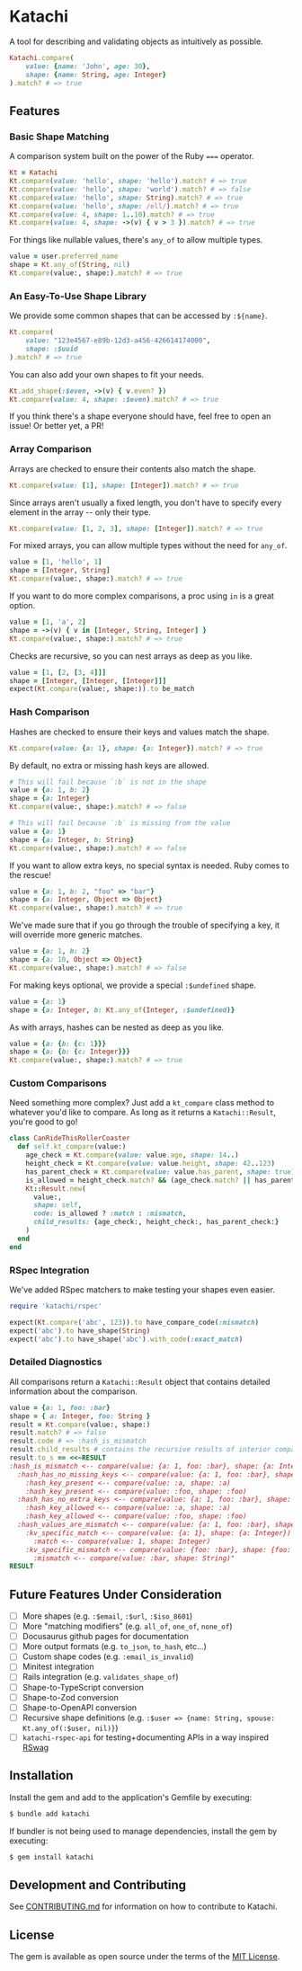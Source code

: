 # Katachi

A tool for describing and validating objects as intuitively as possible.

```ruby
Katachi.compare(
    value: {name: 'John', age: 30},
    shape: {name: String, age: Integer}
).match? # => true
```

## Features

### Basic Shape Matching

A comparison system built on the power of the Ruby `===` operator.

```ruby
Kt = Katachi
Kt.compare(value: 'hello', shape: 'hello').match? # => true
Kt.compare(value: 'hello', shape: 'world').match? # => false
Kt.compare(value: 'hello', shape: String).match? # => true
Kt.compare(value: 'hello', shape: /ell/).match? # => true
Kt.compare(value: 4, shape: 1..10).match? # => true
Kt.compare(value: 4, shape: ->(v) { v > 3 }).match? # => true
```

For things like nullable values, there's `any_of` to allow multiple types.

```ruby
value = user.preferred_name
shape = Kt.any_of(String, nil)
Kt.compare(value:, shape:).match? # => true
```

### An Easy-To-Use Shape Library

We provide some common shapes that can be accessed by `:${name}`.

```ruby
Kt.compare(
    value: "123e4567-e89b-12d3-a456-426614174000",
    shape: :$uuid
).match? # => true
```

You can also add your own shapes to fit your needs.

```ruby
Kt.add_shape(:$even, ->(v) { v.even? })
Kt.compare(value: 4, shape: :$even).match? # => true
```

If you think there's a shape everyone should have, feel free to open an issue! Or better yet, a PR!

### Array Comparison

Arrays are checked to ensure their contents also match the shape.

```ruby
Kt.compare(value: [1], shape: [Integer]).match? # => true
```

Since arrays aren't usually a fixed length, you don't have to specify
every element in the array -- only their type.

```ruby
Kt.compare(value: [1, 2, 3], shape: [Integer]).match? # => true
```

For mixed arrays, you can allow multiple types without the need for `any_of`.

```ruby
value = [1, 'hello', 1]
shape = [Integer, String]
Kt.compare(value:, shape:).match? # => true
```

If you want to do more complex comparisons, a proc using `in` is a great option.

```ruby
value = [1, 'a', 2]
shape = ->(v) { v in [Integer, String, Integer] }
Kt.compare(value:, shape:).match? # => true
```

Checks are recursive, so you can nest arrays as deep as you like.

```ruby
value = [1, [2, [3, 4]]]
shape = [Integer, [Integer, [Integer]]]
expect(Kt.compare(value:, shape:)).to be_match
```

### Hash Comparison

Hashes are checked to ensure their keys and values match the shape.

```ruby
Kt.compare(value: {a: 1}, shape: {a: Integer}).match? # => true
```

By default, no extra or missing hash keys are allowed.

```ruby
# This will fail because `:b` is not in the shape
value = {a: 1, b: 2}
shape = {a: Integer}
Kt.compare(value:, shape:).match? # => false

# This will fail because `:b` is missing from the value
value = {a: 1}
shape = {a: Integer, b: String}
Kt.compare(value:, shape:).match? # => false
```

If you want to allow extra keys, no special syntax is needed.
Ruby comes to the rescue!

```ruby
value = {a: 1, b: 2, "foo" => "bar"}
shape = {a: Integer, Object => Object}
Kt.compare(value:, shape:).match? # => true
```

We've made sure that if you go through the trouble of specifying a key, it will override more generic matches.

```ruby
value = {a: 1, b: 2}
shape = {a: 10, Object => Object}
Kt.compare(value:, shape:).match? # => false
```

For making keys optional, we provide a special `:$undefined` shape.

```ruby
value = {a: 1}
shape = {a: Integer, b: Kt.any_of(Integer, :$undefined)}
```

As with arrays, hashes can be nested as deep as you like.

```ruby
value = {a: {b: {c: 1}}}
shape = {a: {b: {c: Integer}}}
Kt.compare(value:, shape:).match? # => true
```

### Custom Comparisons

Need something more complex? Just add a `kt_compare` class method to whatever you'd like to compare.
As long as it returns a `Katachi::Result`, you're good to go!

```ruby
class CanRideThisRollerCoaster
  def self.kt_compare(value:)
    age_check = Kt.compare(value: value.age, shape: 14..)
    height_check = Kt.compare(value: value.height, shape: 42..123)
    has_parent_check = Kt.compare(value: value.has_parent, shape: true)
    is_allowed = height_check.match? && (age_check.match? || has_parent_check.match?)
    Kt::Result.new(
      value:,
      shape: self,
      code: is_allowed ? :match : :mismatch,
      child_results: {age_check:, height_check:, has_parent_check:}
    )
  end
end
```

### RSpec Integration

We've added RSpec matchers to make testing your shapes even easier.

```ruby
require 'katachi/rspec'

expect(Kt.compare('abc', 123)).to have_compare_code(:mismatch)
expect('abc').to have_shape(String)
expect('abc').to have_shape('abc').with_code(:exact_match)
```

### Detailed Diagnostics

All comparisons return a `Katachi::Result` object that contains detailed information about the comparison.

```ruby
value = {a: 1, foo: :bar}
shape = { a: Integer, foo: String }
result = Kt.compare(value:, shape:)
result.match? # => false
result.code # => :hash_is_mismatch
result.child_results # contains the recursive results of interior comparisons
result.to_s == <<~RESULT
:hash_is_mismatch <-- compare(value: {a: 1, foo: :bar}, shape: {a: Integer, foo: String})
  :hash_has_no_missing_keys <-- compare(value: {a: 1, foo: :bar}, shape: {a: Integer, foo: String})
    :hash_key_present <-- compare(value: :a, shape: :a)
    :hash_key_present <-- compare(value: :foo, shape: :foo)
  :hash_has_no_extra_keys <-- compare(value: {a: 1, foo: :bar}, shape: {a: Integer, foo: String})
    :hash_key_allowed <-- compare(value: :a, shape: :a)
    :hash_key_allowed <-- compare(value: :foo, shape: :foo)
  :hash_values_are_mismatch <-- compare(value: {a: 1, foo: :bar}, shape: {a: Integer, foo: String})
    :kv_specific_match <-- compare(value: {a: 1}, shape: {a: Integer})
      :match <-- compare(value: 1, shape: Integer)
    :kv_specific_mismatch <-- compare(value: {foo: :bar}, shape: {foo: String})
      :mismatch <-- compare(value: :bar, shape: String)"
RESULT
```

## Future Features Under Consideration

- [ ] More shapes (e.g. `:$email`, `:$url`, `:$iso_8601`)
- [ ] More "matching modifiers" (e.g. `all_of`, `one_of`, `none_of`)
- [ ] Docusaurus github pages for documentation
- [ ] More output formats (e.g. `to_json`, `to_hash`, etc...)
- [ ] Custom shape codes (e.g. `:email_is_invalid`)
- [ ] Minitest integration
- [ ] Rails integration (e.g. `validates_shape_of`)
- [ ] Shape-to-TypeScript conversion
- [ ] Shape-to-Zod conversion
- [ ] Shape-to-OpenAPI conversion
- [ ] Recursive shape definitions (e.g. `:$user => {name: String, spouse: Kt.any_of(:$user, nil)}`)
- [ ] `katachi-rspec-api` for testing+documenting APIs in a way inspired [RSwag](https://github.com/rswag/rswag)

## Installation

Install the gem and add to the application's Gemfile by executing:

```bash
$ bundle add katachi
```

If bundler is not being used to manage dependencies, install the gem by executing:

```bash
$ gem install katachi
```

## Development and Contributing

See [CONTRIBUTING.md](./CONTRIBUTING.md) for information on how to contribute to Katachi.

## License

The gem is available as open source under the terms of the [MIT License](https://opensource.org/licenses/MIT).
